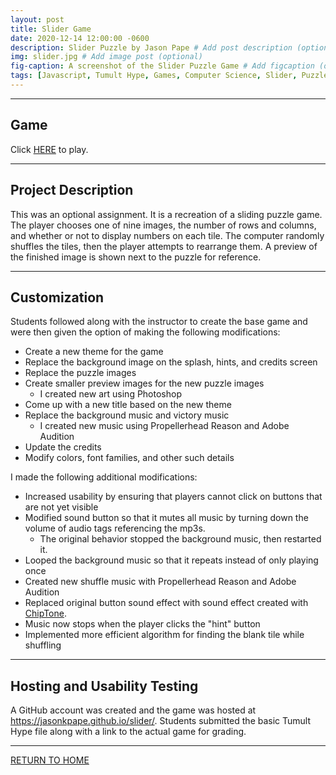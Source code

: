 ```yaml
---
layout: post
title: Slider Game
date: 2020-12-14 12:00:00 -0600
description: Slider Puzzle by Jason Pape # Add post description (optional)
img: slider.jpg # Add image post (optional)
fig-caption: A screenshot of the Slider Puzzle Game # Add figcaption (optional)
tags: [Javascript, Tumult Hype, Games, Computer Science, Slider, Puzzle, Frog, Toad]
---
```


----
## Game
Click <a href="https://jasonkpape.github.io/slider/" target="_blank">HERE</a> to play.

----
## Project Description
This was an optional assignment. It is a recreation of a sliding puzzle game. The player chooses one of nine images, the number of rows and columns, and whether or not to display numbers on each tile. The computer randomly shuffles the tiles, then the player attempts to rearrange them. A preview of the finished image is shown next to the puzzle for reference.

----
## Customization
Students followed along with the instructor to create the base game and were then given the option of making the following modifications:

* Create a new theme for the game
* Replace the background image on the splash, hints, and credits screen
* Replace the puzzle images
* Create smaller preview images for the new puzzle images
  * I created new art using Photoshop
* Come up with a new title based on the new theme
* Replace the background music and victory music
  * I created new music using Propellerhead Reason and Adobe Audition
* Update the credits
* Modify colors, font families, and other such details

I made the following additional modifications:

* Increased usability by ensuring that players cannot click on buttons that are not yet visible
* Modified sound button so that it mutes all music by turning down the volume of audio tags referencing the mp3s.
  * The original behavior stopped the background music, then restarted it.
* Looped the background music so that it repeats instead of only playing once
* Created new shuffle music with Propellerhead Reason and Adobe Audition
* Replaced original button sound effect with sound effect created with <a href="https://sfbgames.com/chiptone/">ChipTone</a>.
* Music now stops when the player clicks the "hint" button
* Implemented more efficient algorithm for finding the blank tile while shuffling

----
## Hosting and Usability Testing
 A GitHub account was created and the game was hosted at <a href="https://jasonkpape.github.io/slider/" target="_blank">https://jasonkpape.github.io/slider/</a>. Students submitted the basic Tumult Hype file along with a link to the actual game for grading.

----
[RETURN TO HOME](https://jasonkpape.github.io/jekyll-portfolio/)
